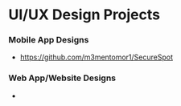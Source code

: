 # UI/UX Design Projects

### Mobile App Designs
- https://github.com/m3mentomor1/SecureSpot

### Web App/Website Designs
-
